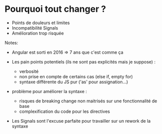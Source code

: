 # Pourquoi tout changer ?

- Points de douleurs et limites
- Incompatibilité Signals
- Amélioration trop risquée
<!-- .element: class="list-fragment" -->

Notes:

- Angular est sorti en 2016 => 7 ans que c'est comme ça

- Les pain points potentiels (ils ne sont pas explicités mais je suppose) :

  - verbosité
  - non prise en compte de certains cas (else if, empty for)
  - syntaxe différente du JS pur ('as' pour assignation...)

- problème pour améliorer la syntaxe :

  - risques de breaking change non maitrisés sur une fonctionnalité de base
  - complexification du code pour les directives

- Les Signals sont l'excuse parfaite pour travailler sur un rework de la syntaxe
